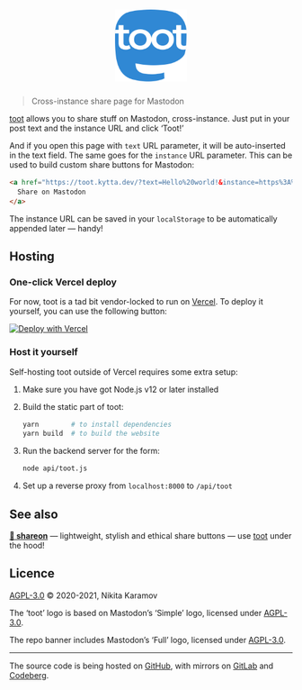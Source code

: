 <h1 align="center"><img src="assets/logo.svg" width="128" height="128" alt="toot"></h1>

> Cross-instance share page for Mastodon

[toot] allows you to share stuff on Mastodon, cross-instance. Just put in your post text and the instance URL and click ‘Toot!’

And if you open this page with `text` URL parameter, it will be auto-inserted in the text field. The same goes for the `instance` URL parameter. This can be used to build custom share buttons for Mastodon:

```html
<a href="https://toot.kytta.dev/?text=Hello%20world!&instance=https%3A%2F%2Fmastodon.xyz">
  Share on Mastodon
</a>
```

The instance URL can be saved in your `localStorage` to be automatically appended later — handy!

## Hosting

### One-click Vercel deploy

For now, toot is a tad bit vendor-locked to run on
[Vercel](https://vercel.com/). To deploy it yourself, you can use the following
button:

[![Deploy with Vercel](https://vercel.com/button)](https://vercel.com/new/clone?repository-url=https%3A%2F%2Fgithub.com%2FNickKaramoff%2Ftoot)

### Host it yourself

Self-hosting toot outside of Vercel requires some extra setup:

1. Make sure you have got Node.js v12 or later installed

2. Build the static part of toot:

   ```sh
   yarn        # to install dependencies
   yarn build  # to build the website
   ```

3. Run the backend server for the form:

   ```sh
   node api/toot.js
   ```

4. Set up a reverse proxy from `localhost:8000` to `/api/toot`


## See also

**[📯 shareon](https://shareon.js.org)** — lightweight, stylish and ethical share buttons — use [toot] under the hood!

## Licence

[AGPL-3.0](https://spdx.org/licenses/AGPL-3.0-only.html) © 2020-2021, Nikita Karamov

The ‘toot’ logo is based on Mastodon’s ‘Simple’ logo, licensed under [AGPL-3.0](https://www.gnu.org/licenses/agpl-3.0.html).

The repo banner includes Mastodon’s ‘Full’ logo, licensed under [AGPL-3.0](https://www.gnu.org/licenses/agpl-3.0.html).

----

The source code is being hosted
on [GitHub](https://github.com/NickKaramoff/toot), with mirrors
on [GitLab](https://gitlab.com/kytta/toot)
and [Codeberg](https://codeberg.org/kytta/toot).

[toot]: https://toot.kytta.dev
